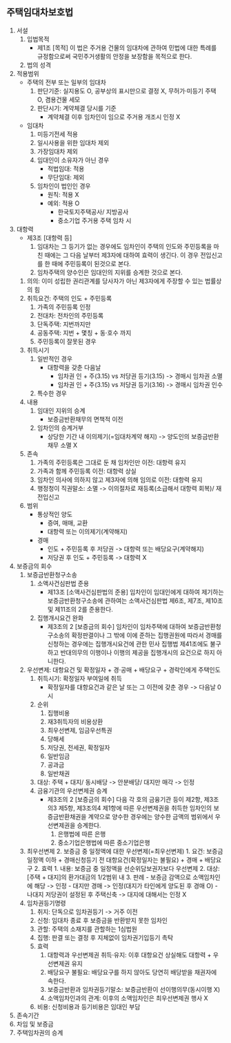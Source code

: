 ## 주택임대차보호법
1. 서설
    1. 입법목적
        - 제1조 [목적] 이 법은 주거용 건물의 임대차에 관하여 민법에 대한 특례를 규정함으로써 국민주거생활의 안정을 보장함을 목적으로 한다.
    2. 법의 성격
2. 적용범위
    - 주택의 전부 또는 일부의 임대차
        1. 판단기준: 실지용도 O, 공부상의 표시만으로 결정 X, 무허가·미등기 주택 O, 겸용건물 세모
        2. 판단시기: 계약체결 당시를 기준
            - 계약체결 이후 임차인이 임으로 주거용 개조시 인정 X
    - 임대차
        1. 미등기전세 적용
        2. 일시사용을 위한 임대차 제외
        3. 가장임대차 제외
        4. 임대인이 소유자가 아닌 경우
            - 적법임대: 적용
            - 무단임대: 제외
        5. 임차인이 법인인 경우
            - 원칙: 적용 X
            - 예외: 적용 O
                - 한국토지주택공사/ 지방공사
                - 중소기업 주거용 주택 임차 시
3. 대항력
    - 제3조 [대항력 등]
        1. 임대차는 그 등기가 없는 경우에도 임차인이 주택의 인도와 주민등록을 마친 때에는 그 다음 날부터 제3자에 대하여 효력이 생긴다. 이 경우 전입신고를 한 때에 주민등록이 된것으로 본다.
        4. 임차주택의 양수인은 임대인의 지위를 승계한 것으로 본다.
    1. 의의: 이미 성립한 권리관계를 당사자가 아닌 제3자에게 주장할 수 있는 법률상의 힘
    2. 취득요건: 주택의 인도 + 주민등록
        1. 가족의 주민등록 인정
        2. 전대차: 전차인의 주민등록
        3. 단독주택: 지번까지만
        4. 공동주택: 지번 + 몇칭 + 동·호수 까지
        5. 주민등록이 잘못된 경우
    3. 취득시기
        1. 일반적인 경우
            - 대항력을 갖춘 다음날
                - 임차권 인 + 주(3.15) vs 저당권 등기(3.15) -> 경매시 임차권 소멸
                - 임차권 인 + 주(3.15) vs 저당권 등기(3.16) -> 경매시 임차권 인수
        2. 특수한 경우
    4. 내용
        1. 임대인 지위의 승계
            - 보증금반환채무의 면책적 이전
        2. 임차인의 승계거부
            - 상당한 기간 내 이의제기(=임대차계약 해지) -> 양도인의 보증금반환채무 소멸 X
    5. 존속
        1. 가족의 주민등록은 그대로 둔 채 임차인만 이전: 대항력 유지
        2. 가족과 함께 주민등록 이전: 대항력 상실
        3. 임차인 의사에 의하지 않고 제3자에 의해 임의로 이전: 대항력 유지
        4. 행정청이 직권말소: 소멸 -> 이의절차로 재등록(소급해서 대항력 회복)/ 재전입신고
    6. 범위
        - 통상적인 양도
            - 증여, 매매, 교환
            - 대항력 또는 이의제기(계약해지)
        - 경매
            - 인도 + 주민등록 후 저당권 -> 대항력 또는 배당요구(계약해지)
            - 저당권 후 인도 + 주민등록 -> 대항력 X
4. 보증금의 회수
    1. 보증금반환청구소송
        1. 소액사건심판법 준용
            - 제13조 [소액사건심판법의 준용] 임차인이 임대인에게 대하여 제기하는 보증금반환청구소송에 관하여는 소액사건심판법 제6조, 제7조, 제10조 및 제11조의 2를 준용한다.
        2. 집행개시요건 완화
            - 제3조의 2 [보증금의 회수] 임차인이 임차주택에 대하여 보증금반환청구소송의 확정판결이나 그 밖에 이에 준하는 집행권원에 따라서 경매를 신청하는 경우에는 집행개시요건에 관한 민사 집행법 제41조에도 불구하고 반대의무의 이행이나 이행의 제공을 집행개시의 요건으로 하지 아니한다.
    2. 우선변제: 대항요건 및 확정일자 + 경·공매 + 배당요구 + 경락인에게 주택인도
        1. 취득시기: 확정일자 부여일에 취득
            - 확정일자를 대항요건과 같은 날 또는 그 이전에 갖춘 경우 -> 다음날 0시
        2. 순위
            1. 집행비용
            2. 재3취득자의 비용상환
            3. 최우선변제, 임금우선특권
            4. 당해세
            5. 저당권, 전세권, 확정일자
            6. 일반임금
            7. 공과금
            8. 일반채권
        3. 대상: 주택 + 대지/ 동시배당 -> 안분배당/ 대지만 매각 -> 인정
        4. 금융기관의 우선변제권 승계
            - 제3조의 2 [보증금의 회수] 다음 각 호의 금융기관 등이 제2항, 제3조의3 제5항, 제3조의4 제1항에 따른 우선변제권을 취득한 임차인의 보증금반환채권을 계약으로 양수한 경우에는 양수한 금액의 범위에서 우선변제권을 승계한다.
                1. 은행법에 따른 은행
                2. 중소기업은행법에 따른 중소기업은행
    3. 최우선변제
        2. 보증금 중 일정액에 대한 우선변제(=최우선변제)
            1. 요건: 보증금 일정액 이하 + 경매신청등기 전 대항요건(확정일자는 불필요) + 경매 + 배당요구
            2. 효력
                1. 내용: 보증금 중 일정액을 선순위담보권자보다 우선변제
                2. 대상: [주택 + 대지]의 환가대금의 1/2범위 내
            3. 판례
                - 보증금 감액으로 소액임차인에 해당 -> 인정
                - 대지만 경매 -> 인정(대지가 타인에게 양도된 후 경매 O)
                - 나대지 저당권이 설정된 후 주택신축 -> 대지에 대해서는 인정 X
    4. 임차권등기명령
        1. 취지: 단독으로 임차권등기 -> 거주 이전
        2. 신청: 임대차 종료 후 보증금을 반환받지 못한 임차인
        3. 관할: 주택의 소재지를 관할하는 1심법원
        4. 집행: 판결 또는 결정 후 지체없이 임차권기입등기 촉탁
        5. 효력
            1. 대항력과 우선변제권 취득·유지: 이후 대항요건 상실해도 대항력 + 우선변제권 유지
            2. 배당요구 불필요: 배당요구를 하지 않아도 당연히 배당받을 채권자에 속한다.
            3. 보증금반환과 임차권등기말소: 보증금반환이 선이행의무(동시이행 X)
            4. 소액임차인과의 관계: 이후의 소액임차인은 최우선변제권 행사 X
        6. 비용: 신청비용과 등기비용은 임대인 부담
5. 존속기간
6. 차임 및 보증금
7. 주택임차권의 승계